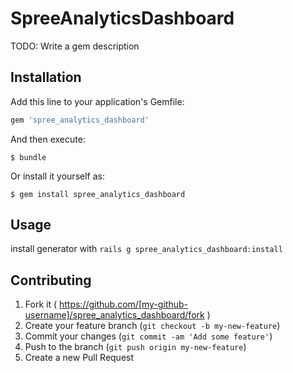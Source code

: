 # SpreeAnalyticsDashboard

TODO: Write a gem description

## Installation

Add this line to your application's Gemfile:

```ruby
gem 'spree_analytics_dashboard'
```

And then execute:

    $ bundle

Or install it yourself as:

    $ gem install spree_analytics_dashboard

## Usage

install generator with `rails g spree_analytics_dashboard:install`

## Contributing

1. Fork it ( https://github.com/[my-github-username]/spree_analytics_dashboard/fork )
2. Create your feature branch (`git checkout -b my-new-feature`)
3. Commit your changes (`git commit -am 'Add some feature'`)
4. Push to the branch (`git push origin my-new-feature`)
5. Create a new Pull Request
